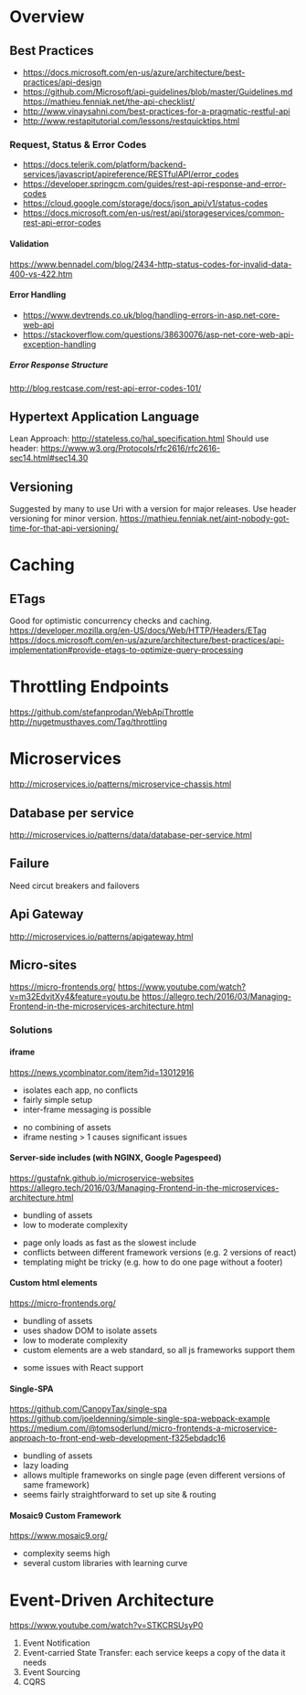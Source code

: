 # Overview

## Best Practices
* https://docs.microsoft.com/en-us/azure/architecture/best-practices/api-design
* https://github.com/Microsoft/api-guidelines/blob/master/Guidelines.md
https://mathieu.fenniak.net/the-api-checklist/
* http://www.vinaysahni.com/best-practices-for-a-pragmatic-restful-api
* http://www.restapitutorial.com/lessons/restquicktips.html

### Request, Status & Error Codes
* https://docs.telerik.com/platform/backend-services/javascript/apireference/RESTfulAPI/error_codes
* https://developer.springcm.com/guides/rest-api-response-and-error-codes
* https://cloud.google.com/storage/docs/json_api/v1/status-codes
* https://docs.microsoft.com/en-us/rest/api/storageservices/common-rest-api-error-codes

#### Validation
https://www.bennadel.com/blog/2434-http-status-codes-for-invalid-data-400-vs-422.htm

#### Error Handling
* https://www.devtrends.co.uk/blog/handling-errors-in-asp.net-core-web-api
* https://stackoverflow.com/questions/38630076/asp-net-core-web-api-exception-handling

##### Error Response Structure
http://blog.restcase.com/rest-api-error-codes-101/

## Hypertext Application Language
Lean Approach: http://stateless.co/hal_specification.html
Should use header: https://www.w3.org/Protocols/rfc2616/rfc2616-sec14.html#sec14.30

## Versioning
Suggested by many to use Uri with a version for major releases.  Use header versioning for minor version.
https://mathieu.fenniak.net/aint-nobody-got-time-for-that-api-versioning/

# Caching
## ETags
Good for optimistic concurrency checks and caching.
https://developer.mozilla.org/en-US/docs/Web/HTTP/Headers/ETag
https://docs.microsoft.com/en-us/azure/architecture/best-practices/api-implementation#provide-etags-to-optimize-query-processing

# Throttling Endpoints
https://github.com/stefanprodan/WebApiThrottle
http://nugetmusthaves.com/Tag/throttling

# Microservices
http://microservices.io/patterns/microservice-chassis.html

## Database per service
http://microservices.io/patterns/data/database-per-service.html

## Failure
Need circut breakers and failovers

## Api Gateway
http://microservices.io/patterns/apigateway.html

## Micro-sites
https://micro-frontends.org/
https://www.youtube.com/watch?v=m32EdvitXy4&feature=youtu.be
https://allegro.tech/2016/03/Managing-Frontend-in-the-microservices-architecture.html


### Solutions
#### iframe
https://news.ycombinator.com/item?id=13012916
 + isolates each app, no conflicts
 + fairly simple setup
 + inter-frame messaging is possible
 - no combining of assets
 - iframe nesting > 1 causes significant issues
              
#### Server-side includes (with NGINX, Google Pagespeed)
https://gustafnk.github.io/microservice-websites
https://allegro.tech/2016/03/Managing-Frontend-in-the-microservices-architecture.html
 + bundling of assets
 + low to moderate complexity
 - page only loads as fast as the slowest include
 - conflicts between different framework versions (e.g. 2 versions of react)
 - templating might be tricky (e.g. how to do one page without a footer)
 
#### Custom html elements
https://micro-frontends.org/
 + bundling of assets
 + uses shadow DOM to isolate assets
 + low to moderate complexity
 + custom elements are a web standard, so all js frameworks support them
 - some issues with React support
              
#### Single-SPA
https://github.com/CanopyTax/single-spa
https://github.com/joeldenning/simple-single-spa-webpack-example
https://medium.com/@tomsoderlund/micro-frontends-a-microservice-approach-to-front-end-web-development-f325ebdadc16
 + bundling of assets
 + lazy loading
 + allows multiple frameworks on single page (even different versions of same framework)
 + seems fairly straightforward to set up site & routing
              
#### Mosaic9 Custom Framework
https://www.mosaic9.org/
 - complexity seems high
 - several custom libraries with learning curve

# Event-Driven Architecture
https://www.youtube.com/watch?v=STKCRSUsyP0

1. Event Notification
1. Event-carried State Transfer: each service keeps a copy of the data it needs
1. Event Sourcing
1. CQRS
